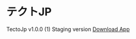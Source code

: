 # テクトJP

TectoJp v1.0.0 (1) Staging version
[Download App](https://github.com/ramaaryasuta/tectoJP/releases/download/staging/app-release.apk)
